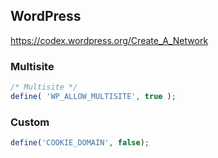 ## WordPress

https://codex.wordpress.org/Create_A_Network

### Multisite
```php
/* Multisite */
define( 'WP_ALLOW_MULTISITE', true );
```

### Custom
```php
define('COOKIE_DOMAIN', false);
```
